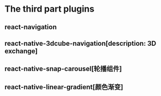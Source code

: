# The third part plugins

## react-navigation

## react-native-3dcube-navigation[description: 3D exchange]

## react-native-snap-carousel[轮播组件]

## react-native-linear-gradient[颜色渐变]
